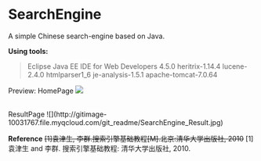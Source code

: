 # SearchEngine
A simple Chinese search-engine based on Java.

**Using tools:**
> Eclipse Java EE IDE for Web Developers 4.5.0 
> heritrix-1.14.4 
> lucene-2.4.0 
> htmlparser1_6 
> je-analysis-1.5.1 
> apache-tomcat-7.0.64 

Preview:
HomePage
![](http://gitimage-10031767.file.myqcloud.com/git_readme/SearchEngine_Home.jpg)

<br/>
ResultPage
![](http://gitimage-10031767.file.myqcloud.com/git_readme/SearchEngine_Result.jpg)


**Reference**
~~[1]袁津生, 李群.搜索引擎基础教程[M].北京:清华大学出版社, 2010~~ 
[1]袁津生 and 李群. 搜索引擎基础教程: 清华大学出版社, 2010.
